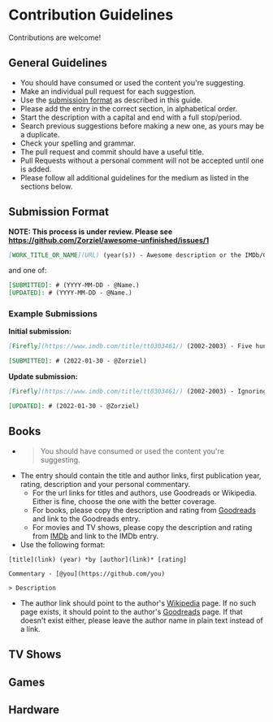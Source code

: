 # Contribution Guidelines

Contributions are welcome! 

## General Guidelines

- You should have consumed or used the content you're suggesting.
- Make an individual pull request for each suggestion.
- Use the [submissioin format](#submission-format) as described in this guide. 
- Please add the entry in the correct section, in alphabetical order.
- Start the description with a capital and end with a full stop/period.
- Search previous suggestions before making a new one, as yours may be a duplicate.
- Check your spelling and grammar.
- The pull request and commit should have a useful title.
- Pull Requests without a personal comment will not be accepted until one is added.
- Please follow all additional guidelines for the medium as listed in the sections below.

## Submission Format

**NOTE: This process is under review.  Please see https://github.com/Zorziel/awesome-unfinished/issues/1**


```markdown
[WORK_TITLE_OR_NAME](URL) (year(s)) - Awesome description or the IMDb/GoodReads/Wikipedia synopsis here.  
```

and one of: 
```markdown
[SUBMITTED]: # (YYYY-MM-DD - @Name.)
[UPDATED]: # (YYYY-MM-DD - @Name.)
```
### Example Submissions

**Initial  submission:**  
```markdown
[Firefly](https://www.imdb.com/title/tt0303461/) (2002-2003) - Five hundred years in the future, a renegade crew aboard a small spacecraft tries to survive as they travel the unknown parts of the galaxy and evade warring factions as well as authority agents out to get them.  

[SUBMITTED]: # (2022-01-30 - @Zorziel)
```
**Update submission:**  
```markdown
[Firefly](https://www.imdb.com/title/tt0303461/) (2002-2003) - Ignoring Joss Whedon's awfulness, this space western still hold up today.  Five hundred years in the future, a renegade crew aboard a small spacecraft tries to survive as they travel the unknown parts of the galaxy and evade warring factions as well as authority agents out to get them.  

[UPDATED]: # (2022-01-30 - @Zorziel)

```


## Books

- >You should have consumed or used the content you're suggesting.
- The entry should contain the title and author links, first publication year, rating, description and your personal commentary.
  - For the url links for titles and authors, use Goodreads or Wikipedia. Either is fine, choose the one with the better coverage.
  - For books, please copy the description and rating from [Goodreads](https://goodreads.com) and link to the Goodreads entry.
  - For movies and TV shows, please copy the description and rating from [IMDb](https://www.imdb.com) and link to the IMDb entry.
- Use the following format:
```
[title](link) (year) *by [author](link)* [rating]

Commentary - [@you](https://github.com/you)

> Description
```
- The author link should point to the author's [Wikipedia](https://en.wikipedia.org) page. If no such page exists, it should point to the author's [Goodreads](https://goodreads.com) page. If that doesn't exist either, please leave the author name in plain text instead of a link.

## TV Shows


## Games



## Hardware
